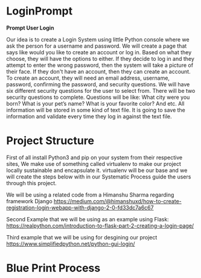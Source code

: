 # LoginPrompt
<b> Prompt User Login </b>

Our idea is to create a Login System using little Python console where we ask the person for a username and password. We will create a page that says like would you like to create an account or log in. Based on what they choose, they will have the options to either. If they decide to log in and they attempt to enter the wrong password, then the system will take a picture of their face. If they don't have an account, then they can create an account. To create an account, they will need an email address, username, password, confirming the password, and security questions. We will have six different security questions for the user to select from. There will be two security questions to complete. Questions will be like: What city were you born? What is your pet’s name? What is your favorite color? And etc. All information will be stored in some kind of text file. It is going to save the information and validate every time they log in against the text file. 

<h1> Project Structure </h1>

First of all install Python3 and pip on your system from their respective sites, We make use of something called virtualenv to make our project locally sustainable and encapsulate it. virtualenv will be our base and we will create the steps below with in our Systematic Process guide the users through this project.


We will be using a related code from a Himanshu Sharma regarding framework Django https://medium.com/@himanshuxd/how-to-create-registration-login-webapp-with-django-2-0-fd33dc7a6c67

Second Example that we will be using as an example using Flask: https://realpython.com/introduction-to-flask-part-2-creating-a-login-page/


Third example that we will be using for desgining our project https://www.simplifiedpython.net/python-gui-login/
<h1> Blue Print Process </h1>
